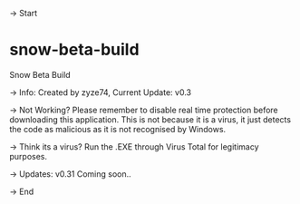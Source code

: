 -> Start 
# snow-beta-build
Snow Beta Build

-> Info: 
Created by zyze74,
Current Update: v0.3

-> Not Working? 
Please remember to disable real time protection before downloading this application.
This is not because it is a virus, it just detects the code as malicious as it is 
not recognised by Windows. 

-> Think its a virus? 
Run the .EXE through Virus Total for legitimacy purposes.

-> Updates: 
v0.31 Coming soon..

-> End 
